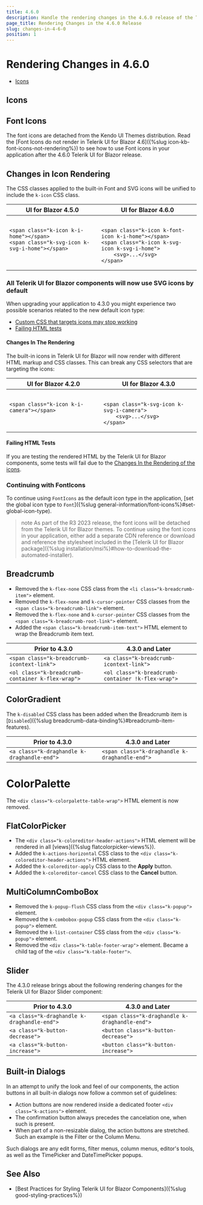 ```yaml
---
title: 4.6.0
description: Handle the rendering changes in the 4.6.0 release of the Telerik UI for Blazor components.
page_title: Rendering Changes in the 4.6.0 Release
slug: changes-in-4-6-0
position: 1
---
```


# Rendering Changes in 4.6.0

* [Icons](#icons)

## Icons

## Font Icons

The font icons are detached from the Kendo UI Themes distribution. Read the [Font Icons do not render in Telerik UI for Blazor 4.6]({%slug icon-kb-font-icons-not-rendering%}) to see how to use Font icons in your application after the 4.6.0 Telerik UI for Blazor release. 

## Changes in Icon Rendering

The CSS classes applied to the built-in Font and SVG icons will be unified to include the `k-icon` CSS class.

<table>
    <thead>
        <tr>
            <th>UI for Blazor 4.5.0</th>
            <th>UI for Blazor 4.6.0</th>
        </tr>
    </thead>
    <tbody>
        <tr>
            <td style="vertical-align:top">
<pre><code>
&lt;span class="k-icon k-i-home"&gt;&lt;/span&gt;
&lt;span class="k-svg-icon k-svg-i-home"&gt;&lt;/span&gt;
</code></pre>
            </td>
            <td style="vertical-align:top">
<pre><code>
&lt;span class="k-icon k-font-icon k-i-home"&gt;&lt;/span&gt;
&lt;span class="k-icon k-svg-icon k-svg-i-home"&gt;
    &lt;svg&gt;...&lt;/svg&gt;
&lt;/span&gt;
</code></pre>
            </td>
        </tr>
    </tbody>
</table>

### All Telerik UI for Blazor components will now use SVG icons by default

When upgrading your application to 4.3.0 you might experience two possible scenarios related to the new default icon type:

* [Custom CSS that targets icons may stop working](#changes-in-the-rendering)
* [Failing HTML tests](#failing-html-tests)

#### Changes In The Rendering

The built-in icons in Telerik UI for Blazor will now render with different HTML markup and CSS classes. This can break any CSS selectors that are targeting the icons:

<table>
    <thead>
        <tr>
            <th>UI for Blazor 4.2.0</th>
            <th>UI for Blazor 4.3.0</th>
        </tr>
    </thead>
    <tbody>
        <tr>
            <td style="vertical-align:top">
<pre><code>
&lt;span class="k-icon k-i-camera"&gt;&lt;/span&gt;
</code></pre>
            </td>
            <td style="vertical-align:top">
<pre><code>
&lt;span class="k-svg-icon k-svg-i-camera"&gt;
    &lt;svg&gt;...&lt;/svg&gt;
&lt;/span&gt;
</code></pre>
            </td>
        </tr>
    </tbody>
</table>

#### Failing HTML Tests

If you are testing the rendered HTML by the Telerik UI for Blazor components, some tests will fail due to the [Changes In the Rendering of the icons](#changes-in-the-rendering).

### Continuing with FontIcons

To continue using `FontIcons` as the default icon type in the application, [set the global icon type to `Font`]({%slug general-information/font-icons%}#set-global-icon-type).

>note As part of the R3 2023 release, the font icons will be detached from the Telerik UI for Blazor themes. To continue using the font icons in your application, either add a separate CDN reference or download and reference the stylesheet included in the [Telerik UI for Blazor package]({%slug installation/msi%}#how-to-download-the-automated-installer).

## Breadcrumb

* Removed the `k-flex-none` CSS class from the `<li class="k-breadcrumb-item">` element.
* Removed the `k-flex-none` and `k-cursor-pointer` CSS classes from the `<span class="k-breadcrumb-link">` element.
* Removed the `k-flex-none` and `k-cursor-pointer` CSS classes from the `<span class="k-breadcrumb-root-link">` element.
* Added the `<span class="k-breadcrumb-item-text">` HTML element to wrap the Breadcrumb item text.

| Prior to 4.3.0 | 4.3.0 and Later |
|---|---|
| `<span class="k-breadcrumb-icontext-link">` | `<a class="k-breadcrumb-icontext-link">` |
| `<ol class="k-breadcrumb-container k-flex-wrap">` | `<ol class="k-breadcrumb-container !k-flex-wrap">` |

## ColorGradient

The `k-disabled` CSS class has been added when the Breadcrumb item is [`Disabled`]({%slug breadcrumb-data-binding%}#breadcrumb-item-features).

| Prior to 4.3.0 | 4.3.0 and Later |
|---|---|
| `<a class="k-draghandle k-draghandle-end">` | `<span class="k-draghandle k-draghandle-end">` |

# ColorPalette

The `<div class="k-colorpalette-table-wrap">` HTML element is now removed.

## FlatColorPicker

* The `<div class="k-coloreditor-header-actions">` HTML element will be rendered in all [views]({%slug flatcolorpicker-views%}).
* Added the `k-actions-horizontal` CSS class to the `<div class="k-coloreditor-header-actions">` HTML element.
* Added the `k-coloreditor-apply` CSS class to the **Apply** button.
* Added the `k-coloreditor-cancel` CSS class to the **Cancel** button.

## MultiColumnComboBox

* Removed the `k-popup-flush` CSS class from the `<div class="k-popup">` element.
* Removed the `k-combobox-popup` CSS class from the `<div class="k-popup">` element.
* Removed the `k-list-container` CSS class from the `<div class="k-popup">` element.
* Removed the `<div class="k-table-footer-wrap">` element. Became a child tag of the `<div class="k-table-footer">`.

## Slider

The 4.3.0 release brings about the following rendering changes for the Telerik UI for Blazor Slider component:

| Prior to 4.3.0 | 4.3.0 and Later |
|---|---|
| `<a class="k-draghandle k-draghandle-end">` | `<span class="k-draghandle k-draghandle-end">` |
| `<a class="k-button-decrease">` | `<button class="k-button-decrease">` |
| `<a class="k-button-increase">` | `<button class="k-button-increase">` |

## Built-in Dialogs

In an attempt to unify the look and feel of our components, the action buttons in all built-in dialogs now follow a common set of guidelines:

* Action buttons are now rendered inside a dedicated footer `<div class="k-actions">` element.
* The confirmation button always precedes the cancelation one, when such is present.
* When part of a non-resizable dialog, the action buttons are stretched. Such an example is the Filter or the Column Menu.

Such dialogs are any edit forms, filter menus, column menus, editor's tools, as well as the TimePicker and DateTimePicker popups.

## See Also

* [Best Practices for Styling Telerik UI for Blazor Components]({%slug good-styling-practices%})
